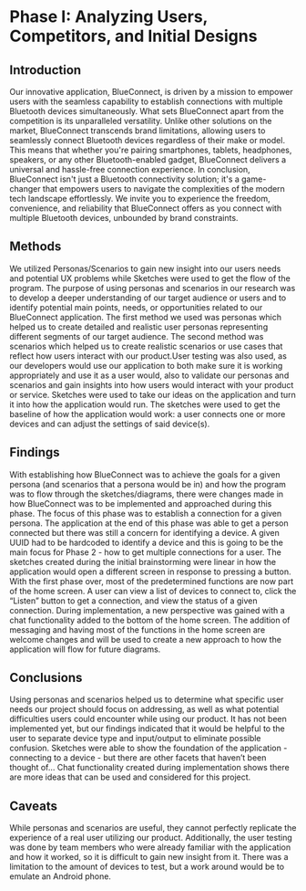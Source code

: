# Phase I: Analyzing Users, Competitors, and Initial Designs

## Introduction

Our innovative application, BlueConnect, is driven by a mission to empower users with the seamless capability to establish connections with multiple Bluetooth devices simultaneously. What sets BlueConnect apart from the competition is its unparalleled versatility. Unlike other solutions on the market, BlueConnect transcends brand limitations, allowing users to seamlessly connect Bluetooth devices regardless of their make or model. This means that whether you're pairing smartphones, tablets, headphones, speakers, or any other Bluetooth-enabled gadget, BlueConnect delivers a universal and hassle-free connection experience. In conclusion, BlueConnect isn't just a Bluetooth connectivity solution; it's a game-changer that empowers users to navigate the complexities of the modern tech landscape effortlessly. We invite you to experience the freedom, convenience, and reliability that BlueConnect offers as you connect with multiple Bluetooth devices, unbounded by brand constraints.

## Methods

We utilized Personas/Scenarios to gain new insight into our users needs and potential UX problems while Sketches were used to get the flow of the program. The purpose of using personas and scenarios in our research was to develop a deeper understanding of our target audience or users and to identify potential main points, needs, or opportunities related to our BlueConnect application. The first method we used was personas which helped us to create detailed and realistic user personas representing different segments of our target audience. The second method was scenarios which helped us to create realistic scenarios or use cases that reflect how users interact with our product.User testing was also used, as our developers would use our application to both make sure it is working appropriately and use it as a user would, also to validate our personas and scenarios and gain insights into how users would interact with your product or service. Sketches were used to take our ideas on the application and turn it into how the application would run. The sketches were used to get the baseline of how the application would work: a user connects one or more devices and can adjust the settings of said device(s).

## Findings

With establishing how BlueConnect was to achieve the goals for a given persona (and scenarios that a persona would be in) and how the program was to flow through the sketches/diagrams, there were changes made in how BlueConnect was to be implemented and approached during this phase. The focus of this phase was to establish a connection for a given persona. The application at the end of this phase was able to get a person connected but there was still a concern for identifying a device. A given UUID had to be hardcoded to identify a device and this is going to be the main focus for Phase 2 - how to get multiple connections for a user. The sketches created during the initial brainstorming were linear in how the application would open a different screen in response to pressing a button. With the first phase over, most of the predetermined functions are now part of the home screen. A user can view a list of devices to connect to, click the “Listen” button to get a connection, and view the status of a given connection. During implementation, a new perspective was gained with a chat functionality added to the bottom of the home screen. The addition of messaging and having most of the functions in the home screen are welcome changes and will be used to create a new approach to how the application will flow for future diagrams.

## Conclusions

Using personas and scenarios helped us to determine what specific user needs our project should focus on addressing, as well as what potential difficulties users could encounter while using our product.  It has not been implemented yet, but our findings indicated that it would be helpful to the user to separate device type and input/output to eliminate possible confusion. Sketches were able to show the foundation of the application - connecting to a device - but there are other facets that haven’t been thought of… Chat functionality created during implementation shows there are more ideas that can be used and considered for this project.

## Caveats

While personas and scenarios are useful, they cannot perfectly replicate the experience of a real user utilizing our product.  Additionally, the user testing was done by team members who were already familiar with the application and how it worked, so it is difficult to gain new insight from it. There was a limitation to the amount of devices to test, but a work around would be to emulate an Android phone. 
